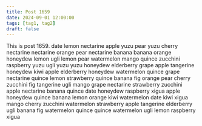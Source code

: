 ```yaml
---
title: Post 1659
date: 2024-09-01 12:00:00
tags: [tag1, tag2]
draft: false
---
```

This is post 1659.
date
lemon
nectarine
apple
yuzu
pear
yuzu
cherry
nectarine
nectarine
orange
pear
nectarine
banana
banana
orange
honeydew
lemon
ugli
lemon
pear
watermelon
mango
quince
zucchini
raspberry
yuzu
ugli
yuzu
yuzu
honeydew
elderberry
grape
apple
tangerine
honeydew
kiwi
apple
elderberry
honeydew
watermelon
quince
grape
nectarine
quince
lemon
strawberry
quince
banana
fig
orange
pear
cherry
zucchini
fig
tangerine
ugli
mango
grape
nectarine
strawberry
zucchini
apple
nectarine
banana
quince
date
honeydew
raspberry
xigua
apple
honeydew
quince
banana
lemon
orange
kiwi
watermelon
date
kiwi
xigua
mango
cherry
zucchini
watermelon
strawberry
apple
tangerine
elderberry
ugli
banana
fig
watermelon
quince
quince
watermelon
ugli
lemon
raspberry
xigua

